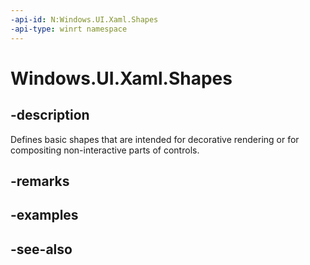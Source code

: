 ```yaml
---
-api-id: N:Windows.UI.Xaml.Shapes
-api-type: winrt namespace
---
```


# Windows.UI.Xaml.Shapes

## -description
Defines basic shapes that are intended for decorative rendering or for compositing non-interactive parts of controls.



## -remarks

## -examples

## -see-also
